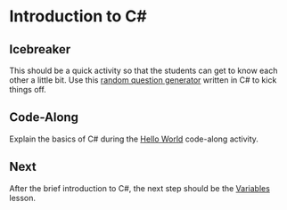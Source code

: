 # Introduction to <span>C#</span>

## Icebreaker
This should be a quick activity so that the students can get to know each other a little bit. Use this [random question generator](https://repl.it/@JosephMaxwell/Icebreaker#main.cs) written in C# to kick things off.

## Code-Along
Explain the basics of C# during the [Hello World](HelloWorld.md) code-along activity.

## Next
After the brief introduction to C#, the next step should be the [Variables](../Variables/) lesson.